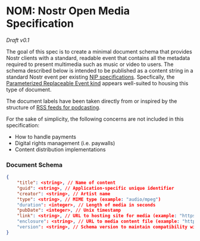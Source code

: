 # NOM: Nostr Open Media Specification

_Draft v0.1_

The goal of this spec is to create a minimal document schema that provides Nostr clients with a standard, readable event that contains all the metadata required to present multimedia such as music or video to users. The schema described below is intended to be published as a content string in a standard Nostr event per existing [NIP specifications](https://github.com/nostr-protocol/nips). Specfically, the [Parameterized Replaceable Event kind](https://github.com/nostr-protocol/nips/blob/master/33.md) appears well-suited to housing this type of document.

The document labels have been taken directly from or inspired by the structure of [RSS feeds for podcasting](https://github.com/Podcastindex-org/podcast-namespace/blob/main/docs/1.0.md).

For the sake of simplicity, the following concerns are not included in this specification:

- How to handle payments
- Digital rights management (i.e. paywalls)
- Content distribution implementations

### Document Schema

```json
{
    "title": <string>, // Name of content
    "guid": <string>, // Application-specific unique identifier
    "creator": <string>, // Artist name
    "type": <string>, // MIME type (example: "audio/mpeg")
    "duration": <integer>, // Length of media in seconds
    "pubDate": <integer>, // Unix timestamp
    "link": <string>, // URL to hosting site for media (example: "https://mysite.com/my-song-page")
    "enclosure": <string>, // URL to media content file (example: "https://cdn.com/mysong.mp3")
    "version": <string>, // Schema version to maintain compatibility with clients
}
```
